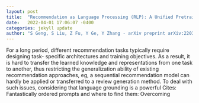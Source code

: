 ```yaml
---
layout: post
title:  "Recommendation as Language Processing (RLP): A Unified Pretrain, Personalized Prompt & Predict Paradigm (P5)"
date:   2022-04-01 17:06:07 -0400
categories: jekyll update
author: "S Geng, S Liu, Z Fu, Y Ge, Y Zhang - arXiv preprint arXiv:2203.13366, 2022"
---
```

For a long period, different recommendation tasks typically require designing task- specific architectures and training objectives. As a result, it is hard to transfer the learned knowledge and representations from one task to another, thus restricting the generalization ability of existing recommendation approaches, eg, a sequential recommendation model can hardly be applied or transferred to a review generation method. To deal with such issues, considering that language grounding is a powerful Cites: Fantastically ordered prompts and where to find them: Overcoming